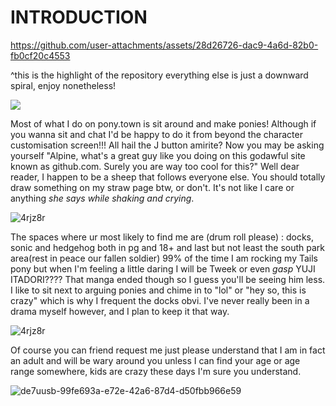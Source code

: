 # INTRODUCTION



https://github.com/user-attachments/assets/28d26726-dac9-4a6d-82b0-fb0cf20c4553

^this is the highlight of the repository everything else is just a downward spiral, enjoy nonetheless!

![](https://files.catbox.moe/nn2qv2.png)


Most of what I do on pony.town is sit around and make ponies! Although if you wanna sit and chat I'd be happy to do it from beyond the character customisation screen!!! All hail the J button amirite?
Now you may be asking yourself "Alpine, what's a great guy like you doing on this godawful site known as github.com. Surely you are way too cool for this?" Well dear reader, I happen to be a sheep that follows everyone else. You should totally draw something on my straw page btw, or don't. It's not like I care or anything *she says while shaking and crying*.

![4rjz8r](https://github.com/user-attachments/assets/69b98022-390c-489d-bbdd-ad5fcdbf46ac)

The spaces where ur most likely to find me are (drum roll please) : docks, sonic and hedgehog both in pg and 18+ and last but not least the south park area(rest in peace our fallen soldier)
99% of the time I am rocking my Tails pony but when I'm feeling a little daring I will be Tweek or even *gasp* YUJI ITADORI???? That manga ended though so I guess you'll be seeing him less.
I like to sit next to arguing ponies and chime in to "lol" or "hey so, this is crazy" which is why I frequent the docks obvi. I've never really been in a drama myself however, and I plan to keep it that way.

![4rjz8r](https://github.com/user-attachments/assets/69b98022-390c-489d-bbdd-ad5fcdbf46ac)

Of course you can friend request me just please understand that I am in fact an adult and will be wary around you unless I can find your age or age range somewhere, kids are crazy these days I'm sure you understand.

![de7uusb-99fe693a-e72e-42a6-87d4-d50fbb966e59](https://github.com/user-attachments/assets/21f892bd-1e4f-41f4-9f55-94e79b87e4f9)
